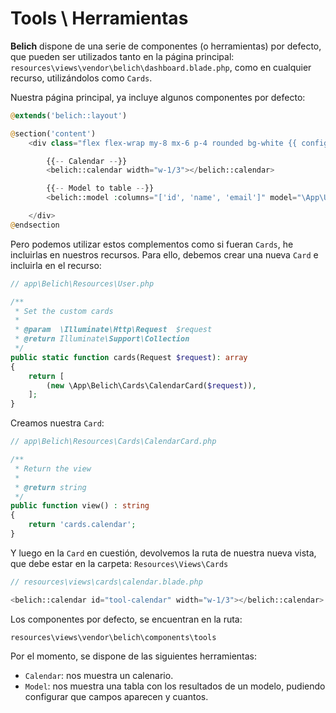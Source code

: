 # Tools \ Herramientas

**Belich** dispone de una serie de componentes (o herramientas) por defecto, que pueden ser utilizados tanto en la página principal: `resources\views\vendor\belich\dashboard.blade.php`, como en cualquier recurso, utilizándolos como `Cards`.

Nuestra página principal, ya incluye algunos componentes por defecto:

```php
@extends('belich::layout')

@section('content')
    <div class="flex flex-wrap my-8 mx-6 p-4 rounded bg-white {{ config('belich.navbar') === 'top' ? 'shadow-md' : '' }}">

        {{-- Calendar --}}
        <belich::calendar width="w-1/3"></belich::calendar>

        {{-- Model to table --}}
        <belich::model :columns="['id', 'name', 'email']" model="\App\User" width="w-2/3" limit="5" ></belich::model>

    </div>
@endsection
```

Pero podemos utilizar estos complementos como si fueran `Cards`, he incluirlas en nuestros recursos. Para ello, debemos crear una nueva `Card` e incluirla en el recurso:

```php
// app\Belich\Resources\User.php

/**
 * Set the custom cards
 *
 * @param  \Illuminate\Http\Request  $request
 * @return Illuminate\Support\Collection
 */
public static function cards(Request $request): array
{
    return [
        (new \App\Belich\Cards\CalendarCard($request)),
    ];
}
```

Creamos nuestra `Card`:

```php
// app\Belich\Resources\Cards\CalendarCard.php

/**
 * Return the view
 *
 * @return string
 */
public function view() : string
{
    return 'cards.calendar';
}
```

Y luego en la `Card` en cuestión, devolvemos la ruta de nuestra nueva vista, que debe estar en la carpeta: `Resources\Views\Cards`

```php
// resources\views\cards\calendar.blade.php

<belich::calendar id="tool-calendar" width="w-1/3"></belich::calendar>'
```

Los componentes por defecto, se encuentran en la ruta:

`resources\views\vendor\belich\components\tools`

Por el momento, se dispone de las siguientes herramientas:

- `Calendar`: nos muestra un calenario.
- `Model`: nos muestra una tabla con los resultados de un modelo, pudiendo configurar que campos aparecen y cuantos.
